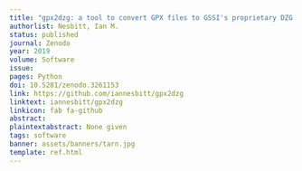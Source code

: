 ```yaml
---
title: "gpx2dzg: a tool to convert GPX files to GSSI's proprietary DZG format, and plot comparisons of marks in GPX and DZT/DZX files"
authorlist: Nesbitt, Ian M.
status: published
journal: Zenodo
year: 2019
volume: Software
issue:
pages: Python
doi: 10.5281/zenodo.3261153
link: https://github.com/iannesbitt/gpx2dzg
linktext: iannesbitt/gpx2dzg
linkicon: fab fa-github
abstract: 
plaintextabstract: None given
tags: software
banner: assets/banners/tarn.jpg
template: ref.html
---
```


